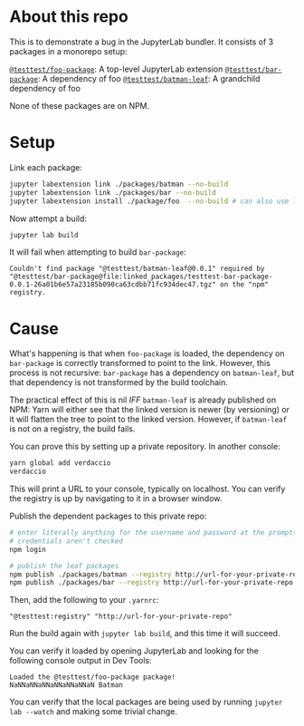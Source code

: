 # About this repo

This is to demonstrate a bug in the JupyterLab bundler. It consists of 3
packages in a monorepo setup:

 [`@testtest/foo-package`](./packages/foo): A top-level JupyterLab extension
 [`@testtest/bar-package`](./packages/bar): A dependency of foo
 [`@testtest/batman-leaf`](./packages/batman): A grandchild dependency of foo

None of these packages are on NPM.

# Setup

Link each package:

```bash
jupyter labextension link ./packages/batman --no-build
jupyter labextension link ./packages/bar --no-build
jupyter labextension install ./package/foo  --no-build # can also use link
```

Now attempt a build:

```bash
jupyter lab build
```

It will fail when attempting to build `bar-package`:

```
Couldn't find package "@testtest/batman-leaf@0.0.1" required by "@testtest/bar-package@file:linked_packages/testtest-bar-package-0.0.1-26a01b6e57a23185b090ca63cdbb71fc934dec47.tgz" on the "npm" registry.
```

# Cause

What's happening is that when `foo-package` is loaded, the dependency on
`bar-package` is correctly transformed to point to the link. However, this
process is not recursive: `bar-package` has a dependency on `batman-leaf`, but
that dependency is not transformed by the build toolchain.

The practical effect of this is nil *IFF* `batman-leaf` is already published on
NPM: Yarn will either see that the linked version is newer (by versioning) or it
will flatten the tree to point to the linked version. However, if `batman-leaf`
is not on a registry, the build fails.

You can prove this by setting up a private repository. In another console:

```bash
yarn global add verdaccio
verdaccio
```

This will print a URL to your console, typically on localhost. You can verify
the registry is up by navigating to it in a browser window.

Publish the dependent packages to this private repo:

```bash
# enter literally anything for the username and password at the prompts, the
# credentials aren't checked
npm login

# publish the leaf packages
npm publish ./packages/batman --registry http://url-for-your-private-repo
npm publish ./packages/bar --registry http://url-for-your-private-repo
```

Then, add the following to your `.yarnrc`:

```yarnrc
"@testtest:registry" "http://url-for-your-private-repo"
```

Run the build again with `jupyter lab build`, and this time it will succeed.

You can verify it loaded by opening JupyterLab and looking for the following
console output in Dev Tools:

```
Loaded the @testtest/foo-package package!
NaNNaNNaNNaNNaNNaNNaN Batman
```

You can verify that the local packages are being used by running
`jupyter lab --watch` and making some trivial change.
